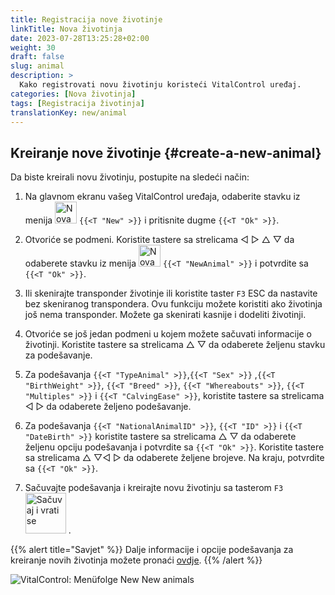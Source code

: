 ```yaml
---
title: Registracija nove životinje
linkTitle: Nova životinja
date: 2023-07-28T13:25:28+02:00
weight: 30
draft: false
slug: animal
description: >
  Kako registrovati novu životinju koristeći VitalControl uređaj.
categories: [Nova životinja]
tags: [Registracija životinja]
translationKey: new/animal
---
```

## Kreiranje nove životinje {#create-a-new-animal}

Da biste kreirali novu životinju, postupite na sledeći način:

1. Na glavnom ekranu vašeg VitalControl uređaja, odaberite stavku iz menija <img src="/icons/main/new-animal.svg" width="35" align="bottom" alt="Nova životinja" /> `{{<T "New" >}}` i pritisnite dugme `{{<T "Ok" >}}`.

2. Otvoriće se podmeni. Koristite tastere sa strelicama ◁ ▷ △ ▽ da odaberete stavku iz menija <img src="/icons/main/new-animal.svg" width="35" align="bottom" alt="Nova životinja" /> `{{<T "NewAnimal" >}}` i potvrdite sa `{{<T "Ok" >}}`.

3. Ili skenirajte transponder životinje ili koristite taster `F3` ESC da nastavite bez skeniranog transpondera. Ovu funkciju možete koristiti ako životinja još nema transponder. Možete ga skenirati kasnije i dodeliti životinji.

4. Otvoriće se još jedan podmeni u kojem možete sačuvati informacije o životinji. Koristite tastere sa strelicama △ ▽ da odaberete željenu stavku za podešavanje.

5. Za podešavanja `{{<T "TypeAnimal" >}}`,`{{<T "Sex" >}}` ,`{{<T "BirthWeight" >}}`, `{{<T "Breed" >}}`, `{{<T "Whereabouts" >}}`, `{{<T "Multiples" >}}` i `{{<T "CalvingEase" >}}`, koristite tastere sa strelicama ◁ ▷ da odaberete željeno podešavanje.

6. Za podešavanja `{{<T "NationalAnimalID" >}}`, `{{<T "ID" >}}` i `{{<T "DateBirth" >}}` koristite tastere sa strelicama △ ▽ da odaberete željenu opciju podešavanja i potvrdite sa `{{<T "Ok" >}}`. Koristite tastere sa strelicama △ ▽◁ ▷ da odaberete željene brojeve. Na kraju, potvrdite sa `{{<T "Ok" >}}`.

7. Sačuvajte podešavanja i kreirajte novu životinju sa tasterom `F3` &nbsp;<img src="/icons/footer/save_exit.svg" width="65" align="bottom" alt="Sačuvaj i vrati se" />&nbsp;.

{{% alert title="Savjet" %}}
Dalje informacije i opcije podešavanja za kreiranje novih životinja možete pronaći [ovdje](../../settings/animal-registration/).
{{% /alert %}}

![VitalControl: Menüfolge New New animals](../images/new.png "Kreiraj novu životinju")
